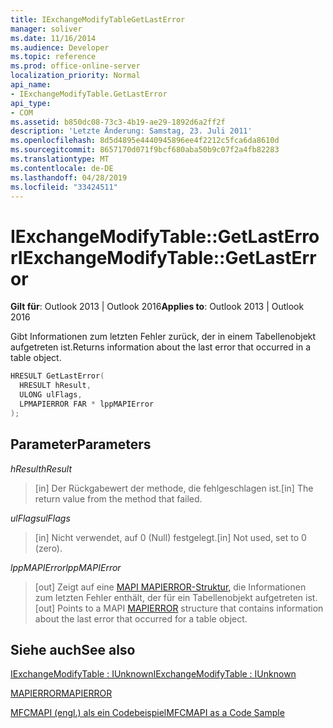 ```yaml
---
title: IExchangeModifyTableGetLastError
manager: soliver
ms.date: 11/16/2014
ms.audience: Developer
ms.topic: reference
ms.prod: office-online-server
localization_priority: Normal
api_name:
- IExchangeModifyTable.GetLastError
api_type:
- COM
ms.assetid: b850dc08-73c3-4b19-ae29-1892d6a2ff2f
description: 'Letzte Änderung: Samstag, 23. Juli 2011'
ms.openlocfilehash: 8d5d4895e4440945896ee4f2212c5fca6da8610d
ms.sourcegitcommit: 8657170d071f9bcf680aba50b9c07f2a4fb82283
ms.translationtype: MT
ms.contentlocale: de-DE
ms.lasthandoff: 04/28/2019
ms.locfileid: "33424511"
---
```

# <a name="iexchangemodifytablegetlasterror"></a><span data-ttu-id="e326c-103">IExchangeModifyTable::GetLastError</span><span class="sxs-lookup"><span data-stu-id="e326c-103">IExchangeModifyTable::GetLastError</span></span>

  
  
<span data-ttu-id="e326c-104">**Gilt für**: Outlook 2013 | Outlook 2016</span><span class="sxs-lookup"><span data-stu-id="e326c-104">**Applies to**: Outlook 2013 | Outlook 2016</span></span> 
  
<span data-ttu-id="e326c-105">Gibt Informationen zum letzten Fehler zurück, der in einem Tabellenobjekt aufgetreten ist.</span><span class="sxs-lookup"><span data-stu-id="e326c-105">Returns information about the last error that occurred in a table object.</span></span>
  
```cpp
HRESULT GetLastError( 
  HRESULT hResult, 
  ULONG ulFlags, 
  LPMAPIERROR FAR * lppMAPIError 
); 
```

## <a name="parameters"></a><span data-ttu-id="e326c-106">Parameter</span><span class="sxs-lookup"><span data-stu-id="e326c-106">Parameters</span></span>

 <span data-ttu-id="e326c-107">_hResult_</span><span class="sxs-lookup"><span data-stu-id="e326c-107">_hResult_</span></span>
  
> <span data-ttu-id="e326c-108">[in] Der Rückgabewert der methode, die fehlgeschlagen ist.</span><span class="sxs-lookup"><span data-stu-id="e326c-108">[in] The return value from the method that failed.</span></span>
    
 <span data-ttu-id="e326c-109">_ulFlags_</span><span class="sxs-lookup"><span data-stu-id="e326c-109">_ulFlags_</span></span>
  
> <span data-ttu-id="e326c-110">[in] Nicht verwendet, auf 0 (Null) festgelegt.</span><span class="sxs-lookup"><span data-stu-id="e326c-110">[in] Not used, set to 0 (zero).</span></span>
    
 <span data-ttu-id="e326c-111">_lppMAPIError_</span><span class="sxs-lookup"><span data-stu-id="e326c-111">_lppMAPIError_</span></span>
  
> <span data-ttu-id="e326c-112">[out] Zeigt auf eine [MAPI MAPIERROR-Struktur,](mapierror.md) die Informationen zum letzten Fehler enthält, der für ein Tabellenobjekt aufgetreten ist.</span><span class="sxs-lookup"><span data-stu-id="e326c-112">[out] Points to a MAPI [MAPIERROR](mapierror.md) structure that contains information about the last error that occurred for a table object.</span></span> 
    
## <a name="see-also"></a><span data-ttu-id="e326c-113">Siehe auch</span><span class="sxs-lookup"><span data-stu-id="e326c-113">See also</span></span>



[<span data-ttu-id="e326c-114">IExchangeModifyTable : IUnknown</span><span class="sxs-lookup"><span data-stu-id="e326c-114">IExchangeModifyTable : IUnknown</span></span>](iexchangemodifytableiunknown.md)
  
[<span data-ttu-id="e326c-115">MAPIERROR</span><span class="sxs-lookup"><span data-stu-id="e326c-115">MAPIERROR</span></span>](mapierror.md)


[<span data-ttu-id="e326c-116">MFCMAPI (engl.) als ein Codebeispiel</span><span class="sxs-lookup"><span data-stu-id="e326c-116">MFCMAPI as a Code Sample</span></span>](mfcmapi-as-a-code-sample.md)

